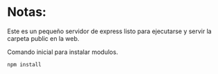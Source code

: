# Notas:

Este es un pequeño servidor de express listo para ejecutarse y servir la carpeta public en la web.

Comando inicial para instalar modulos.

```
npm install
```